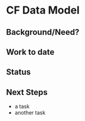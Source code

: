 # CF Data Model

## Background/Need?
## Work to date
## Status
## Next Steps

* a task
* another task